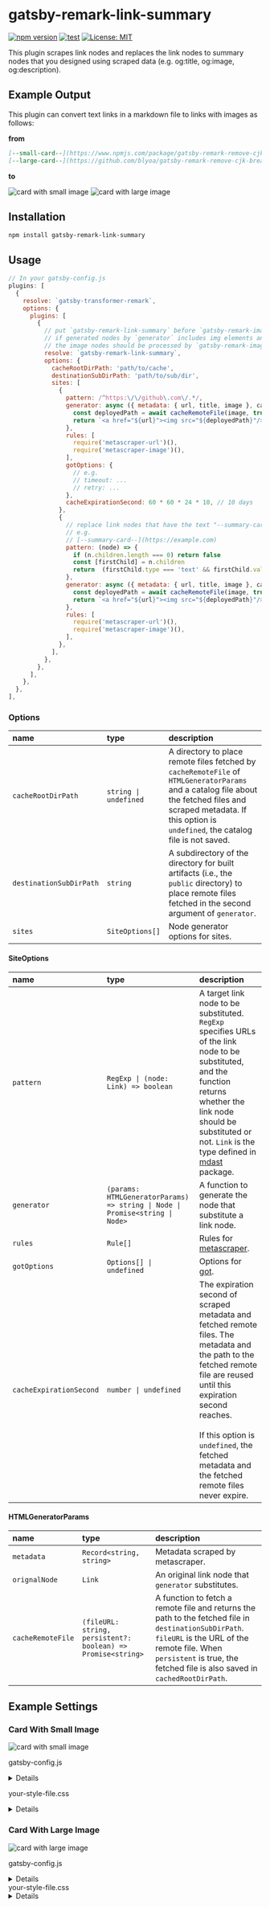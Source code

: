 # gatsby-remark-link-summary

[![npm version](https://badge.fury.io/js/gatsby-remark-link-summary.svg)](https://badge.fury.io/js/gatsby-remark-link-summary)
[![test](https://github.com/blyoa/gatsby-remark-link-summary/actions/workflows/node.js.yml/badge.svg)](https://github.com/blyoa/gatsby-remark-link-summary/actions/workflows/node.js.yml)
[![License: MIT](https://img.shields.io/badge/License-MIT-blue.svg)](https://https://github.com/blyoa/gatsby-remark-link-summary/blob/main/LICENSE)

This plugin scrapes link nodes and replaces the link nodes to summary nodes that you designed
using scraped data (e.g. og:title, og:image, og:description).

## Example Output

This plugin can convert text links in a markdown file to links with images as follows:

**from**

```md
[--small-card--](https://www.npmjs.com/package/gatsby-remark-remove-cjk-breaks)
[--large-card--](https://github.com/blyoa/gatsby-remark-remove-cjk-breaks)
```

**to**

![card with small image](https://raw.githubusercontent.com/blyoa/gatsby-remark-link-summary/main/examples/card-with-small-image/sample.png)
![card with large image](https://raw.githubusercontent.com/blyoa/gatsby-remark-link-summary/main/examples/card-with-large-image/sample.png)


## Installation

```
npm install gatsby-remark-link-summary
```

## Usage

```javascript
// In your gatsby-config.js
plugins: [
  {
    resolve: `gatsby-transformer-remark`,
    options: {
      plugins: [
        {
          // put `gatsby-remark-link-summary` before `gatsby-remark-images`
          // if generated nodes by `generator` includes img elements and
          // the image nodes should be processed by `gatsby-remark-images`
          resolve: `gatsby-remark-link-summary`,
          options: {
            cacheRootDirPath: 'path/to/cache',
            destinationSubDirPath: 'path/to/sub/dir',
            sites: [
              {
                pattern: /^https:\/\/github\.com\/.*/,
                generator: async ({ metadata: { url, title, image }, cacheRemoteFile }) => {
                  const deployedPath = await cacheRemoteFile(image, true)
                  return `<a href="${url}"><img src="${deployedPath}"/></a>`
                },
                rules: [
                  require('metascraper-url')(),
                  require('metascraper-image')(),
                ],
                gotOptions: {
                  // e.g.
                  // timeout: ...
                  // retry: ...
                },
                cacheExpirationSecond: 60 * 60 * 24 * 10, // 10 days
              },
              {
                // replace link nodes that have the text "--summary-card--"
                // e.g.
                // [--summary-card--](https://example.com)
                pattern: (node) => {
                  if (n.children.length === 0) return false
                  const [firstChild] = n.children
                  return  (firstChild.type === 'text' && firstChild.value === '--summary-card--')
                },
                generator: async ({ metadata: { url, title, image }, cacheRemoteFile }) => {
                  const deployedPath = await cacheRemoteFile(image, true)
                  return `<a href="${url}"><img src="${deployedPath}"/></a>`
                },
                rules: [
                  require('metascraper-url')(),
                  require('metascraper-image')(),
                ],
              },
            ],
          },
        },
      ],
    },
  },
],
```

### Options

| name | type |  description |
|:---|:---|:---|
| `cacheRootDirPath` | `string \| undefined` |  A directory to place remote files fetched by `cacheRemoteFile` of `HTMLGeneratorParams` and a catalog file about the fetched files and scraped metadata. If this option is `undefined`, the catalog file is not saved. |
| `destinationSubDirPath` | `string` |  A subdirectory of the directory for built artifacts (i.e., the `public` directory) to place remote files fetched in the second argument of `generator`. |
| `sites` | `SiteOptions[]` | Node generator options for sites. |

#### SiteOptions

| name | type |  description |
|:---|:---|:---|
| `pattern` | `RegExp \| (node: Link) => boolean` |  A target link node to be substituted. `RegExp` specifies URLs of the link node to be substituted, and the function returns whether the link node should be substituted or not. `Link` is the type defined in [mdast](https://github.com/syntax-tree/mdast/blob/4.0.0/#link) package. |
| `generator` | `(params: HTMLGeneratorParams) => string \| Node \| Promise<string \| Node>` | A function to generate the node that substitute a link node. |
| `rules` | `Rule[]` | Rules for [metascraper](https://github.com/microlinkhq/metascraper/blob/v5.25.8/README.md#importing-rules). |
| `gotOptions` | `Options[] \| undefined` | Options for [got](https://github.com/sindresorhus/got/blob/v11.8.3/readme.md). |
| `cacheExpirationSecond` | `number \| undefined` | The expiration second of scraped metadata and fetched remote files. The metadata and the path to the fetched remote file are reused until this expiration second reaches.<br /><br />If this option is `undefined`, the fetched metadata and the fetched remote files never expire.  |

#### HTMLGeneratorParams

| name | type |  description |
|:---|:---|:---|
| `metadata` | `Record<string, string>` |  Metadata scraped by metascraper. |
| `orignalNode` | `Link` | An original link node that `generator` substitutes. |
| `cacheRemoteFile` | `(fileURL: string, persistent?: boolean) => Promise<string>` | A function to fetch a remote file and returns the path to the fetched file in `destinationSubDirPath`. `fileURL` is the URL of the remote file. When `persistent` is true, the fetched file is also saved in `cachedRootDirPath`.  |


## Example Settings

### Card With Small Image

![card with small image](https://raw.githubusercontent.com/blyoa/gatsby-remark-link-summary/main/examples/card-with-small-image/sample.png)

gatsby-config.js

<details>

```js
const descriptionRule = require("metascraper-description")
const imageRule = require("metascraper-image")
const titleRule = require("metascraper-title")
const urlRule = require("metascraper-url")

module.exports = {
  // snip...
  plugins: [
    // snip...
    {
      resolve: `gatsby-transformer-remark`,
      options: {
        plugins: [
          {
            resolve: `gatsby-remark-link-summary`,
            options: {
              cacheRootDirPath: "cache/link-summary",
              destinationSubDirPath: "link-summary",
              sites: [
                {
                  pattern: /^https:\/\/www\.npmjs\.com\/.*/,
                  generator: async ({
                    metadata: { image, url, title, description },
                    cacheRemoteFile,
                  }) => {
                    const filePath = await cacheRemoteFile(image, true)
                    return `
                      <div class="summary-card">
                        <a href="${url}">
                          <img
                            class="summary-card__image"
                            src="${filePath}"
                          />
                          <div class="summary-card__description">
                            <div class="summary-card__description__title"
                              >${title}</div
                            >
                            <div class="summary-card__description__summary"
                              >${description}</div
                            >
                            <div class="summary-card__description__url"
                              >${url}</div
                            >
                          </div>
                        </a>
                      </div>
                    `
                  },
                  rules: [
                    urlRule(),
                    titleRule(),
                    imageRule(),
                    descriptionRule(),
                  ],
                },
              ],
            },
          },
          // snip...
        ],
      },
    },
    // snip...
  ],
}
```

</details>

your-style-file.css

<details>

```css
/* import css, e.g. from gatsby-browser.js */
.summary-card {
  line-height: 1.5;
}

.summary-card a {
  color: inherit;
  text-decoration: none;
  display: flex;
  flex-direction: row-reverse;
  align-items: center;
  border: 1px solid #e5e5e5;
  border-radius: 3px;
}

.summary-card__image {
  width: 14rem;
  height: 10rem;
  object-fit: cover;
  border-inline-start: 1px solid #e5e5e5;
}

.summary-card__description {
  display: flex;
  flex-direction: column;
  flex: 1;
  padding: 0 1.2rem;
  overflow: hidden;
}

.summary-card__description__title {
  display: -webkit-box;
  -webkit-box-orient: vertical;
  -webkit-line-clamp: 2;
  font-weight: 700;
  max-height: calc(2rem * 1.5);
  overflow: hidden;
}

.summary-card__description__summary {
  display: -webkit-box;
  -webkit-box-orient: vertical;
  -webkit-line-clamp: 2;
  margin-block-start: 0.4rem;
  font-size: 0.8rem;
  max-height: calc(1.6rem * 1.5);
  overflow: hidden;
  color: #a3a3a3;
}

.summary-card__description__url {
  margin-block-start: 0.6rem;
  font-size: 0.8rem;
  overflow: hidden;
  text-overflow: ellipsis;
  color: #a3a3a3;
}
```

</details>

### Card With Large Image

![card with large image](https://raw.githubusercontent.com/blyoa/gatsby-remark-link-summary/main/examples/card-with-large-image/sample.png)

gatsby-config.js

<details>

```js
const descriptionRule = require("metascraper-description")
const imageRule = require("metascraper-image")
const titleRule = require("metascraper-title")
const urlRule = require("metascraper-url")

module.exports = {
  // snip...
  plugins: [
    // snip...
    {
      resolve: `gatsby-transformer-remark`,
      options: {
        plugins: [
          {
            resolve: `gatsby-remark-link-summary`,
            options: {
              cacheRootDirPath: "cache/link-summary",
              destinationSubDirPath: "link-summary",
              sites: [
                {
                  pattern: /^https:\/\/github\.com\/.*/,
                  generator: async ({
                    metadata: { image, url, title, description },
                    cacheRemoteFile,
                  }) => {
                    const filePath = await cacheRemoteFile(image, true)
                    return `
                      <div class="large-image-summary-card">
                        <a href="${url}">
                          <img
                            class="large-image-summary-card__image"
                            src="${filePath}"
                          />
                          <div class="large-image-summary-card__description">
                            <div class="large-image-summary-card__description__title"
                              >${title}</div
                            >
                            <div class="large-image-summary-card__description__summary"
                              >${description}</div
                            >
                            <div class="large-image-summary-card__description__url"
                              >${url}</div
                            >
                          </div>
                        </a>
                      </div>
                    `
                  },
                  rules: [
                    urlRule(),
                    titleRule(),
                    imageRule(),
                    descriptionRule(),
                  ],
                },
              ],
            },
          },
          // snip...
        ],
      },
    },
    // snip...
  ],
}
```

</details>
your-style-file.css

<details>

```css
/* import css, e.g. from gatsby-browser.js */
.large-image-summary-card {
  line-height: 1.5;
}

.large-image-summary-card a {
  display: flex;
  color: inherit;
  text-decoration: none;
  flex-direction: column;
  border: 1px solid #e5e5e5;
  border-radius: 3px;
}

.large-image-summary-card__image {
  width: 100%;
  object-fit: cover;
  border-block-end: 1px solid #e5e5e5;
}

.large-image-summary-card__description {
  display: flex;
  flex: 1;
  flex-direction: column;
  padding: 1.2rem;
}

.large-image-summary-card__description__title {
  display: -webkit-box;
  -webkit-box-orient: vertical;
  -webkit-line-clamp: 2;
  font-weight: 700;
  max-height: calc(2rem * 1.5);
  overflow: hidden;
}

.large-image-summary-card__description__summary {
  display: -webkit-box;
  -webkit-box-orient: vertical;
  -webkit-line-clamp: 2;
  margin-top: 0.2rem;
  font-size: 0.8rem;
  max-height: calc(1.6rem * 1.5);
  overflow: hidden;
  color: #a3a3a3;
}

.large-image-summary-card__description__url {
  margin-top: 0.4rem;
  font-size: 0.8rem;
  color: #a3a3a3;
  overflow: hidden;
  text-overflow: ellipsis;
}
```

</details>

